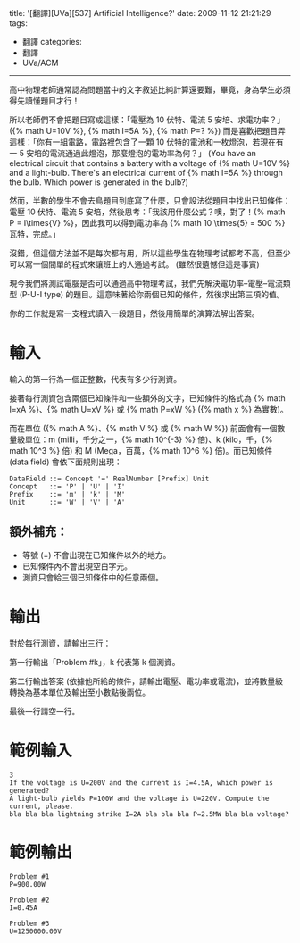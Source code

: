 title: '[翻譯][UVa][537] Artificial Intelligence?'
date: 2009-11-12 21:21:29
tags:
- 翻譯
categories:
- 翻譯
- UVa/ACM
---

高中物理老師通常認為問題當中的文字敘述比純計算還要難，畢竟，身為學生必須得先讀懂題目才行！

<!-- more -->

所以老師們不會把題目寫成這樣：「電壓為 10 伏特、電流 5 安培、求電功率？」 ({% math U=10V %}, {% math I=5A %}, {% math P=? %}) 而是喜歡把題目弄這樣：「你有一組電路，電路裡包含了一顆 10 伏特的電池和一枚燈泡，若現在有一 5 安培的電流通過此燈泡，那麼燈泡的電功率為何？」 (You have an electrical circuit that contains a battery with a voltage of {% math U=10V %} and a light-bulb. There's an electrical current of {% math I=5A %} through the bulb. Which power is generated in the bulb?)

然而，半數的學生不會去鳥題目到底寫了什麼，只會設法從題目中找出已知條件：電壓 10 伏特、電流 5 安培，然後思考：「我該用什麼公式？噢，對了！{% math P = I\times{V} %}，因此我可以得到電功率為 {% math 10 \times{5} = 500 %} 瓦特，完成。」

沒錯，但這個方法並不是每次都有用，所以這些學生在物理考試都考不高，但至少可以寫一個間單的程式來讓班上的人通過考試。 (雖然很遺憾但這是事實)

現今我們將測試電腦是否可以通過高中物理考試，我們先解決電功率–電壓–電流類型 (P-U-I type) 的題目。這意味著給你兩個已知的條件，然後求出第三項的值。

你的工作就是寫一支程式讀入一段題目，然後用簡單的演算法解出答案。

# 輸入

輸入的第一行為一個正整數，代表有多少行測資。

接著每行測資包含兩個已知條件和一些額外的文字，已知條件的格式為 {% math I=xA %}、{% math U=xV %} 或 {% math P=xW %} ({% math x %} 為實數)。

而在單位 ({% math A %}、{% math V %} 或 {% math W %}) 前面會有一個數量級單位：m (milli，千分之一，{% math 10^{-3} %} 倍)、k (kilo，千，{% math 10^3 %} 倍) 和 M (Mega，百萬，{% math 10^6 %} 倍)。而已知條件 (data field) 會依下面規則出現：

``` text
DataField ::= Concept '=' RealNumber [Prefix] Unit
Concept   ::= 'P' | 'U' | 'I'
Prefix    ::= 'm' | 'k' | 'M'
Unit      ::= 'W' | 'V' | 'A'
```

## 額外補充：

* 等號 (=) 不會出現在已知條件以外的地方。
* 已知條件內不會出現空白字元。
* 測資只會給三個已知條件中的任意兩個。

# 輸出

對於每行測資，請輸出三行：

第一行輸出「Problem #k」，k 代表第 k 個測資。

第二行輸出答案 (依據他所給的條件，請輸出電壓、電功率或電流)，並將數量級轉換為基本單位及輸出至小數點後兩位。

最後一行請空一行。

# 範例輸入

``` text
3
If the voltage is U=200V and the current is I=4.5A, which power is generated?
A light-bulb yields P=100W and the voltage is U=220V. Compute the current, please.
bla bla bla lightning strike I=2A bla bla bla P=2.5MW bla bla voltage?
```

# 範例輸出

``` text
Problem #1
P=900.00W

Problem #2
I=0.45A

Problem #3
U=1250000.00V
```